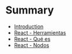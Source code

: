 # Summary

* [Introduction](README.md)
* [React - Herramientas](React/00-Herramientas.md)
* [React - Qué es](React/01-React.md)
* [React - Nodos](React/02-Nodos.md)

